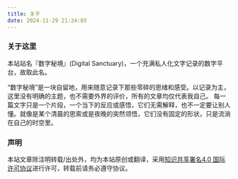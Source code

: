 ```yaml
---
title: 关于
date: 2024-11-29 21:24:03
---
```

### 关于这里
本站站名『数字秘境』(Digital Sanctuary)，一个充满私人化文字记录的数字平台，故取此名。

“数字秘境”是一块自留地，用来随意记录下那些零碎的思绪和感受。以记录为主，这里没有明确的主题，也不需要外界的评价，所有的文章均仅代表我自己。
每一篇文字只是一个片段，一个当下的反应或感悟，它们无需解释，也不一定要让别人懂。就像是某个清晨的思索或是夜晚的突然领悟，它们没有固定的形状，只是流淌在自己的时空里。


### 声明
本站文章除注明转载/出处外，均为本站原创或翻译，采用[知识共享署名4.0 国际许可协议](https://creativecommons.org/licenses/by-nc-sa/4.0/)进行许可，转载前请务必遵守协议。